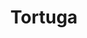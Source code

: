 ---
title: Tortuga
date: 
draft: false

# descripcion
description : Tortuga

materials: Plata 925

color: Plateado

dimensions: 1,3cm x 2cm

code: 02-14-0194

type: "Dijes"

categories: []

price: $2.740,00

price_eftvo: $2.330,00

# Images
# first image will be shown in the product page
images:
  # - image: "images/path_to_image"
  # La ubicacion de las imagenes es imagenes/Dijes/Dijes.Plata/02-14-0194-tortuga
  - image: "./images/dijes/plata/02-14-0194-tortuga.JPG"
---